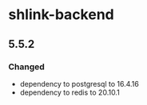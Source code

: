# shlink-backend

## 5.5.2

### Changed

- dependency to postgresql to 16.4.16
- dependency to redis to 20.10.1
